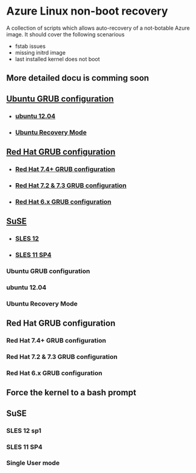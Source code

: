 # Azure Linux non-boot recovery

A collection of scripts which allows auto-recovery of a not-botable Azure image. It should cover the following scenarious
+ fstab issues
+ missing initrd image
+ last installed kernel does not boot

## More detailed docu is comming soon


## [Ubuntu GRUB configuration](#ubuntu-grub-configuration)
- ### [ubuntu 12.04](#ubuntu-12.04)
- ### [Ubuntu Recovery Mode](#ubuntu-recovery-mode)

## [Red Hat GRUB configuration](#red-hat-grub-configuration)
- ### [Red Hat 7.4+ GRUB configuration](#red-hat-7.4+-grub-configuration)
- ### [Red Hat 7.2 & 7.3 GRUB configuration](#red-hat-7.2-&7.3-grub-configuration)
- ### [Red Hat 6.x GRUB configuration](#red-hat-6.x-grub-configuration)

## [SuSE](#suse)
- ### [SLES 12](#sles-12)
- ### [SLES 11 SP4](#sles-11-sp4)


### Ubuntu GRUB configuration
### ubuntu 12.04
### Ubuntu Recovery Mode

## Red Hat GRUB configuration

### Red Hat 7.4+ GRUB configuration
### Red Hat 7.2 & 7.3 GRUB configuration
### Red Hat 6.x GRUB configuration
## Force the kernel to a bash prompt
## SuSE

### SLES 12 sp1
### SLES 11 SP4
### Single User mode
